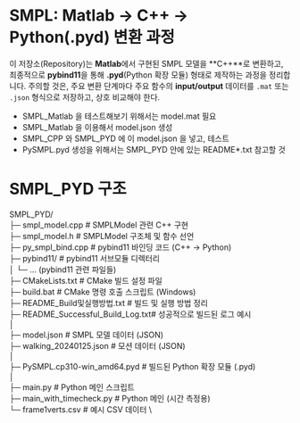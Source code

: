 # SMPL: Matlab → C++ → Python(.pyd) 변환 과정

이 저장소(Repository)는 **Matlab**에서 구현된 SMPL 모델을 **C++**로 변환하고, 최종적으로 **pybind11**을 통해 **.pyd**(Python 확장 모듈) 형태로 제작하는 과정을 정리합니다. 주의할 것은, 주요 변환 단계마다 주요 함수의 **input/output** 데이터를 `.mat` 또는 `.json` 형식으로 저장하고, 상호 비교해야 한다.

- SMPL_Matlab 을 테스트해보기 위해서는 model.mat 필요
- SMPL_Matlab 을 이용해서 model.json 생성
- SMPL_CPP 와 SMPL_PYD 에 이 model.json 을 넣고, 테스트
- PySMPL.pyd 생성을 위해서는 SMPL_PYD 안에 있는 README*.txt 참고할 것

# SMPL_PYD 구조
SMPL_PYD/ \
├─ smpl_model.cpp # SMPLModel 관련 C++ 구현 \
├─ smpl_model.h # SMPLModel 구조체 및 함수 선언 \
├─ py_smpl_bind.cpp # pybind11 바인딩 코드 (C++ → Python) \
├─ pybind11/ # pybind11 서브모듈 디렉터리 \
│ └─ ... (pybind11 관련 파일들) \
├─ CMakeLists.txt # CMake 빌드 설정 파일 \
├─ build.bat # CMake 명령 호출 스크립트 (Windows) \
├─ README_Build및실행방법.txt # 빌드 및 실행 방법 정리 \
├─ README_Successful_Build_Log.txt# 성공적으로 빌드된 로그 예시 \
│ \
├─ model.json # SMPL 모델 데이터 (JSON) \
├─ walking_20240125.json # 모션 데이터 (JSON) \
│ \
├─ PySMPL.cp310-win_amd64.pyd # 빌드된 Python 확장 모듈 (.pyd) \
│ \
├─ main.py # Python 메인 스크립트 \
├─ main_with_timecheck.py # Python 메인 (시간 측정용) \
└─ frame1verts.csv # 예시 CSV 데이터 \
